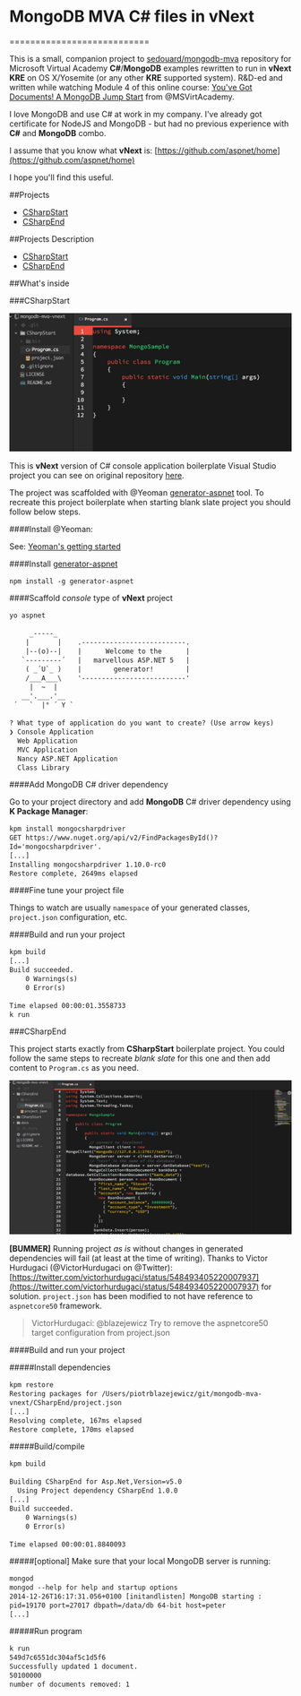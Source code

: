 # MongoDB MVA C# files in vNext
===========================

This is a small, companion project to [sedouard/mongodb-mva](https://github.com/sedouard/mongodb-mva) repository for Microsoft Virtual Academy **C#**/**MongoDB** examples rewritten to run in **vNext** **KRE** on OS X/Yosemite (or any other **KRE** supported system). R&D-ed and written while watching Module 4 of this online course: 
[You've Got Documents! A MongoDB Jump Start](http://www.microsoftvirtualacademy.com/training-courses/you-ve-got-documents-a-mongodb-jump-start) from @MSVirtAcademy. 

I love MongoDB and use C# at work in my company.  I've already got certificate for NodeJS and MongoDB - but had no previous experience with **C#** and **MongoDB** combo.

I assume that you know what **vNext** is: [https://github.com/aspnet/home](https://github.com/aspnet/home)

I hope you'll find this useful. 

##Projects

* [CSharpStart](CSharpStart)
* [CSharpEnd](CSharpEnd)

##Projects Description

* [CSharpStart](#csharpstart)
* [CSharpEnd](#csharpend)

##What's inside

###CSharpStart

![CSharpStart project in Atom Editor](docs/start-atom-editor.jpg)

This is **vNext** version of C# console application boilerplate Visual Studio project you can see on original repository [here](https://github.com/sedouard/mongodb-mva/tree/master/module3_language_drivers/CSharpStart).

The project was scaffolded with @Yeoman [generator-aspnet](https://github.com/OmniSharp/generator-aspnet) tool. To recreate this project boilerplate when starting blank slate project you should follow below steps.

####Install @Yeoman:  

See: [Yeoman's getting started](http://yeoman.io/learning/)

####Install [generator-aspnet](https://github.com/OmniSharp/generator-aspnet)  

```
npm install -g generator-aspnet
```
####Scaffold *console* type of **vNext** project

```
yo aspnet

     _-----_
    |       |    .--------------------------.
    |--(o)--|    |      Welcome to the      |
   `---------´   |   marvellous ASP.NET 5   |
    ( _´U`_ )    |        generator!        |
    /___A___\    '--------------------------'
     |  ~  |     
   __'.___.'__   
 ´   `  |° ´ Y ` 

? What type of application do you want to create? (Use arrow keys)
❯ Console Application 
  Web Application 
  MVC Application 
  Nancy ASP.NET Application 
  Class Library 
```

####Add MongoDB C# driver dependency

Go to your project directory and add **MongoDB** C# driver dependency using **K Package Manager**:

```
kpm install mongocsharpdriver
GET https://www.nuget.org/api/v2/FindPackagesById()?Id='mongocsharpdriver'.
[...]
Installing mongocsharpdriver 1.10.0-rc0
Restore complete, 2649ms elapsed
```

####Fine tune your project file

Things to watch are usually `namespace` of your generated classes, `project.json` configuration, etc.

####Build and run your project

```
kpm build
[...]
Build succeeded.
    0 Warnings(s)
    0 Error(s)

Time elapsed 00:00:01.3558733
k run
```

###CSharpEnd

This project starts exactly from **CSharpStart** boilerplate project. You could follow the same steps to recreate *blank slate* for this one and then add content to `Program.cs` as you need.

![CSharpEnd project in Atom Editor](docs/end-atom-editor.jpg)

**[BUMMER]** Running project *as is* without changes in generated dependencies will fail (at least at the time of writing). Thanks to Victor Hurdugaci (@VictorHurdugaci on @Twitter): [https://twitter.com/victorhurdugaci/status/548493405220007937](https://twitter.com/victorhurdugaci/status/548493405220007937) for solution. `project.json` has been modified to not have reference to `aspnetcore50` framework.
> VictorHurdugaci: @blazejewicz Try to remove the aspnetcore50 target configuration from project.json


####Build and run your project

#####Install dependencies
```
kpm restore
Restoring packages for /Users/piotrblazejewicz/git/mongodb-mva-vnext/CSharpEnd/project.json
[...]
Resolving complete, 167ms elapsed
Restore complete, 170ms elapsed
```
#####Build/compile
```
kpm build

Building CSharpEnd for Asp.Net,Version=v5.0
  Using Project dependency CSharpEnd 1.0.0
[...]
Build succeeded.
    0 Warnings(s)
    0 Error(s)

Time elapsed 00:00:01.8840093
```

#####[optional] Make sure that your local MongoDB server is running:

```
mongod
mongod --help for help and startup options
2014-12-26T16:17:31.056+0100 [initandlisten] MongoDB starting : pid=19170 port=27017 dbpath=/data/db 64-bit host=peter
[...]
```

#####Run program
```
k run
549d7c6551dc304af5c1d5f6
Successfully updated 1 document.
50100000
number of documents removed: 1
```
